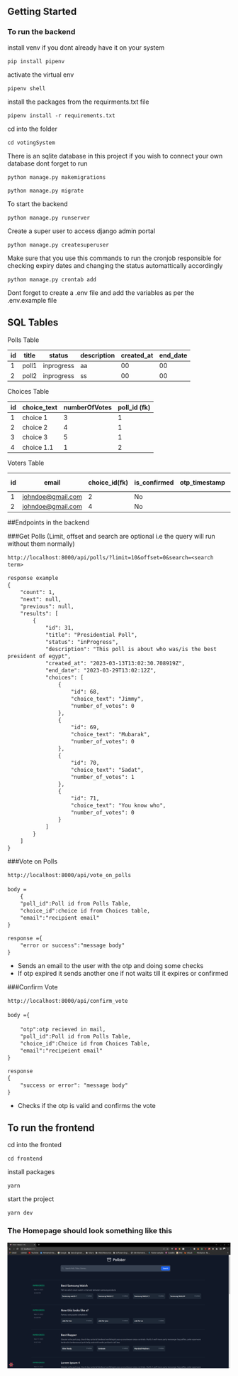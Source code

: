 ## Getting Started

### To run the backend


install venv if you dont already have it on your system
```
pip install pipenv
```
activate the virtual env
```
pipenv shell
```
install the packages from the requirments.txt file
```
pipenv install -r requirements.txt
```

cd into the folder
```
cd votingSystem
```
There is an sqlite database in this project if you wish to connect your own database dont forget to run
```
python manage.py makemigrations
```
```
python manage.py migrate
```
To start the backend
```
python manage.py runserver
```
Create a super user to access django admin portal
```
python manage.py createsuperuser
```
Make sure that you use this commands to run the cronjob responsible for checking expiry dates and changing the status automattically accordingly
```
python manage.py crontab add
```

Dont forget to create a .env file and add the variables as per the .env.example file

## SQL Tables

Polls Table


| id | title | status | description | created_at | end_date |
| --- | --- | --- | --- | --- | --- |
| 1 | poll1 | inprogress | aa | 00 | 00 |
| 2 | poll2 | inprogress | ss | 00 | 00 |

Choices Table

| id | choice_text | numberOfVotes | poll_id (fk) | 
| --- | --- | --- | --- | 
| 1 | choice 1 | 3 | 1 |  
| 2 | choice 2 | 4 | 1 |  
| 3 | choice 3 | 5 | 1 |  
| 4 | choice 1.1 | 1 | 2 |  


Voters Table

| id | email | choice_id(fk) | is_confirmed | otp_timestamp | poll_id (fk) | created_at |
| --- | --- | --- | --- | --- | --- | --- |
| 1 | johndoe@gmail.com | 2 | No |  | 1 |  |
| 2 | johndoe@gmail.com | 4 | No |  |  |  |


##Endpoints in the backend

###Get Polls (Limit, offset and search are optional i.e the query will run without them normally)
```
http://localhost:8000/api/polls/?limit=10&offset=0&search=<search term>
```
```
response example
{
    "count": 1,
    "next": null,
    "previous": null,
    "results": [
        {
            "id": 31,
            "title": "Presidential Poll",
            "status": "inProgress",
            "description": "This poll is about who was/is the best president of egypt",
            "created_at": "2023-03-13T13:02:30.708919Z",
            "end_date": "2023-03-29T13:02:12Z",
            "choices": [
                {
                    "id": 68,
                    "choice_text": "Jimmy",
                    "number_of_votes": 0
                },
                {
                    "id": 69,
                    "choice_text": "Mubarak",
                    "number_of_votes": 0
                },
                {
                    "id": 70,
                    "choice_text": "Sadat",
                    "number_of_votes": 1
                },
                {
                    "id": 71,
                    "choice_text": "You know who",
                    "number_of_votes": 0
                }
            ]
        }
    ]
}
```
###Vote on Polls

```
http://localhost:8000/api/vote_on_polls

body =
    {
    "poll_id":Poll id from Polls Table,
    "choice_id":choice id from Choices table,
    "email":"recipient email"
}
```

```
response ={
    "error or success":"message body"
}
```
* Sends an email to the user with the otp and doing some checks
* If otp expired it sends another one if not waits till it expires or confirmed

###Confirm Vote

```
http://localhost:8000/api/confirm_vote

body ={
    
    "otp":otp recieved in mail,
    "poll_id":Poll id from Polls Table,
    "choice_id":Choice id from Choices Table,
    "email":"recipeient email"
}

```
```
response
{
    "success or error": "message body"
}
```

* Checks if the otp is valid and confirms the vote

## To run the frontend

cd into the fronted
```
cd frontend
```

install packages
```
yarn
```
start the project 
```
yarn dev
```

### The Homepage should look something like this
![alt text](./screenshots/Image1.png)